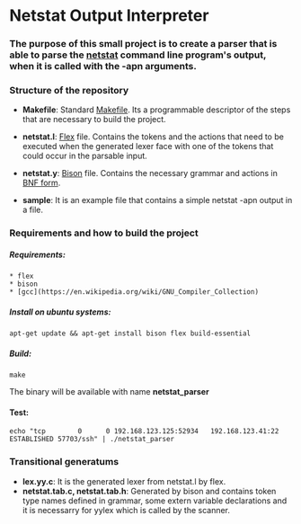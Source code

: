 # Netstat Output Interpreter

### The purpose of this small project is to create a parser that is able to parse the [netstat](https://en.wikipedia.org/wiki/Netstat) command line program's output, when it is called with the -apn arguments.

### Structure of the repository

* **Makefile**: Standard [Makefile](https://en.wikipedia.org/wiki/Makefile). Its a programmable descriptor of the steps that are necessary to build the project.

* **netstat.l**: [Flex](https://en.wikipedia.org/wiki/Flex_(lexical_analyser_generator)) file. Contains the tokens and the actions that need to be executed when the generated lexer face with one of the tokens that could occur in the parsable input.

* **netstat.y**: [Bison](https://en.wikipedia.org/wiki/GNU_Bison) file. Contains the necessary grammar and actions in [BNF form](https://en.wikipedia.org/wiki/Backus%E2%80%93Naur_form).

* **sample**: It is an example file that contains a simple netstat -apn output in a file.

### Requirements and how to build the project

  ##### Requirements:
    * flex
    * bison
    * [gcc](https://en.wikipedia.org/wiki/GNU_Compiler_Collection)

  ##### Install on ubuntu systems:
    apt-get update && apt-get install bison flex build-essential

  ##### Build:
    make

   The binary will be available with name **netstat_parser**

  #### Test:
    echo "tcp        0      0 192.168.123.125:52934   192.168.123.41:22       ESTABLISHED 57703/ssh" | ./netstat_parser

### Transitional generatums

  * **lex.yy.c**: It is the generated lexer from netstat.l by flex.
  * **netstat.tab.c, netstat.tab.h**: Generated by bison and contains token type names defined in grammar, some extern variable declarations and it is necessarry for yylex which is called by the scanner.

